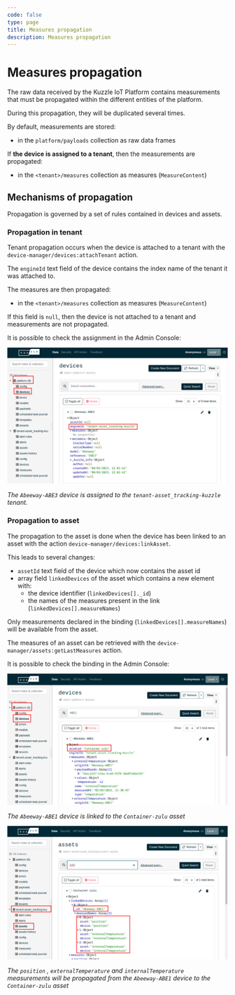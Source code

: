 ```yaml
---
code: false
type: page
title: Measures propagation
description: Measures propagation
---
```


# Measures propagation

The raw data received by the Kuzzle IoT Platform contains measurements that must be propagated within the different entities of the platform.

During this propagation, they will be duplicated several times.

By default, measurements are stored:

- in the `platform/payloads` collection as raw data frames

If **the device is assigned to a tenant**, then the measurements are propagated:

- in the `<tenant>/measures` collection as measures (`MeasureContent`)

## Mechanisms of propagation

Propagation is governed by a set of rules contained in devices and assets.

### Propagation in tenant

Tenant propagation occurs when the device is attached to a tenant with the `device-manager/devices:attachTenant` action.

The `engineId` text field of the device contains the index name of the tenant it was attached to.

The measures are then propagated:

- in the `<tenant>/measures` collection as measures (`MeasureContent`)

If this field is `null`, then the device is not attached to a tenant and measurements are not propagated.

It is possible to check the assignment in the Admin Console:

![Tenant Propagation](./tenant-propagation.png)

_The `Abeeway-ABE3` device is assigned to the `tenant-asset_tracking-kuzzle` tenant._

### Propagation to asset

The propagation to the asset is done when the device has been linked to an asset with the action `device-manager/devices:linkAsset`.

This leads to several changes:

- `assetId` text field of the device which now contains the asset id
- array field `linkedDevices` of the asset which contains a new element with:
  - the device identifier (`linkedDevices[]._id`)
  - the names of the measures present in the link (`linkedDevices[].measureNames`)

Only measurements declared in the binding (`linkedDevices[].measureNames`) will be available from the asset.

The measures of an asset can be retrieved with the `device-manager/assets:getLastMeasures` action.

It is possible to check the binding in the Admin Console:

![Linked Asset](./linked-asset.png)

_The `Abeeway-ABE1` device is linked to the `Container-zulu` asset_

![Linked Measures](./linked-measures.png)

_The `position` , `externalTemperature` and `internalTemperature` measurements will be propagated from the `Abeeway-ABE1` device to the `Container-zulu` asset_

